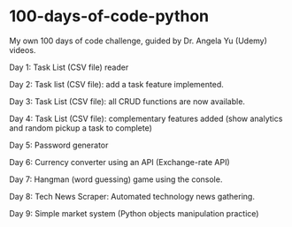 # 100-days-of-code-python
My own 100 days of code challenge, guided by Dr. Angela Yu (Udemy) videos.

Day 1: Task List (CSV file) reader

Day 2: Task list (CSV file): add a task feature implemented.

Day 3: Task List (CSV file): all CRUD functions are now available.

Day 4: Task List (CSV file): complementary features added (show analytics and random pickup a task to complete)

Day 5: Password generator

Day 6: Currency converter using an API (Exchange-rate API)

Day 7: Hangman (word guessing) game using the console.

Day 8: Tech News Scraper: Automated technology news gathering.

Day 9: Simple market system (Python objects manipulation practice)


